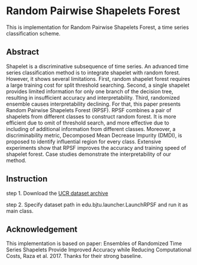 # Random Pairwise Shapelets Forest

This is implementation for Random Pairwise Shapelets Forest, a time series classification scheme.

## Abstract
Shapelet is a discriminative subsequence of time series. An advanced time series classification method is to integrate shapelet with random forest. However, it shows several limitations. First, random shapelet forest requires a large training cost for split threshold searching. Second, a single shapelet provides limited information for only one branch of the decision tree, resulting in insufficient accuracy and interpretability. Third, randomized ensemble causes interpretability declining. For that, this paper presents Random Pairwise Shapelets Forest (RPSF). RPSF combines a pair of shapelets from different classes to construct random forest. It is more efficient due to omit of threshold search, and more effective due to including of additional information from different classes. Moreover, a discriminability metric, Decomposed Mean Decrease Impurity (DMDI), is proposed to identify influential region for every class. Extensive experiments show that RPSF improves the accuracy and training speed of shapelet forest. Case studies demonstrate the interpretability of our method.

## Instruction
step 1. Download the [UCR dataset archive](http://www.timeseriesclassification.com/dataset.php)

step 2. Specify dataset path in edu.bjtu.launcher.LaunchRPSF and run it as main class.

## Acknowledgement
This implementation is based on paper: Ensembles of Randomized Time Series Shapelets Provide Improved Accuracy while Reducing Computational Costs, Raza et al. 2017. Thanks for their strong baseline.
